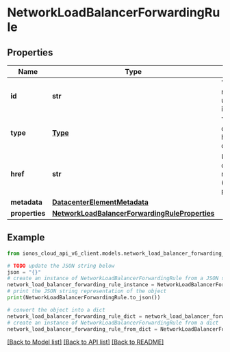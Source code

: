 # NetworkLoadBalancerForwardingRule


## Properties

Name | Type | Description | Notes
------------ | ------------- | ------------- | -------------
**id** | **str** | The resource&#39;s unique identifier. | [optional] [readonly] 
**type** | [**Type**](Type.md) | The type of object that has been created. | [optional] 
**href** | **str** | URL to the object representation (absolute path). | [optional] [readonly] 
**metadata** | [**DatacenterElementMetadata**](DatacenterElementMetadata.md) |  | [optional] 
**properties** | [**NetworkLoadBalancerForwardingRuleProperties**](NetworkLoadBalancerForwardingRuleProperties.md) |  | 

## Example

```python
from ionos_cloud_api_v6_client.models.network_load_balancer_forwarding_rule import NetworkLoadBalancerForwardingRule

# TODO update the JSON string below
json = "{}"
# create an instance of NetworkLoadBalancerForwardingRule from a JSON string
network_load_balancer_forwarding_rule_instance = NetworkLoadBalancerForwardingRule.from_json(json)
# print the JSON string representation of the object
print(NetworkLoadBalancerForwardingRule.to_json())

# convert the object into a dict
network_load_balancer_forwarding_rule_dict = network_load_balancer_forwarding_rule_instance.to_dict()
# create an instance of NetworkLoadBalancerForwardingRule from a dict
network_load_balancer_forwarding_rule_from_dict = NetworkLoadBalancerForwardingRule.from_dict(network_load_balancer_forwarding_rule_dict)
```
[[Back to Model list]](../README.md#documentation-for-models) [[Back to API list]](../README.md#documentation-for-api-endpoints) [[Back to README]](../README.md)


